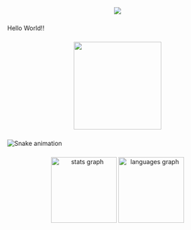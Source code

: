 <div align="center">
  <img src="https://profile-counter.glitch.me/johnwesleypinto/count.svg?"  />
</div>

###

<p align="left">Hello World!!</p>

###

<div align="center">
  <img height="200" src="https://i.imgflip.com/65efzo.gif"  />
</div>

###

<img src="https://raw.githubusercontent.com/johnwesleypinto/johnwesleypinto/output/snake.svg" alt="Snake animation" />

###

<div align="center">
  <img src="https://github-readme-stats.vercel.app/api?username=johnwesleypinto&hide_title=false&hide_rank=false&show_icons=true&include_all_commits=true&count_private=true&disable_animations=false&theme=dracula&locale=en&hide_border=false&order=1" height="150" alt="stats graph"  />
  <img src="https://github-readme-stats.vercel.app/api/top-langs?username=johnwesleypinto&locale=en&hide_title=false&layout=compact&card_width=320&langs_count=5&theme=dracula&hide_border=false&order=2" height="150" alt="languages graph"  />
</div>

###
